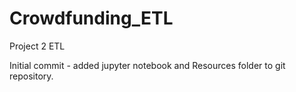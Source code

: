 # Crowdfunding_ETL
Project 2 ETL

Initial commit - added jupyter notebook and Resources folder to git repository.

